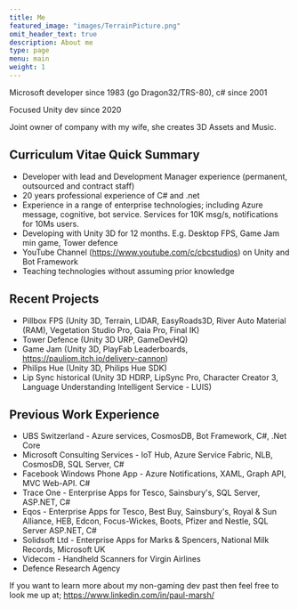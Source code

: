```yaml
---
title: Me
featured_image: "images/TerrainPicture.png"
omit_header_text: true
description: About me
type: page
menu: main
weight: 1
---
```

Microsoft developer since 1983 (go Dragon32/TRS-80), c# since 2001

Focused Unity dev since 2020

Joint owner of company with my wife, she creates 3D Assets and Music.


## Curriculum Vitae Quick Summary

*	Developer with lead and Development Manager experience (permanent, outsourced and contract staff)
*	20 years professional experience of C# and .net
*	Experience in a range of enterprise technologies; including Azure message, cognitive, bot service. Services for 10K msg/s, notifications for 10Ms users.
*	Developing with Unity 3D for 12 months. E.g. Desktop FPS, Game Jam min game, Tower defence
*	YouTube Channel (https://www.youtube.com/c/cbcstudios) on Unity and Bot Framework 
*	Teaching technologies without assuming prior knowledge

## Recent Projects
*	Pillbox FPS (Unity 3D, Terrain, LIDAR, EasyRoads3D, River Auto Material (RAM), Vegetation Studio Pro, Gaia Pro, Final IK)
*	Tower Defence (Unity 3D URP, GameDevHQ)
*	Game Jam (Unity 3D, PlayFab Leaderboards, https://pauliom.itch.io/delivery-cannon)
*	Philips Hue (Unity 3D, Philips Hue SDK)
*	Lip Sync historical (Unity 3D HDRP, LipSync Pro, Character Creator 3, Language Understanding Intelligent Service - LUIS)


## Previous Work Experience
*	UBS Switzerland - Azure services, CosmosDB, Bot Framework, C#, .Net Core
*	Microsoft Consulting Services - IoT Hub, Azure Service Fabric, NLB, CosmosDB, SQL Server, C#
*	Facebook Windows Phone App - Azure Notifications, XAML, Graph API, MVC Web-API. C#
*	Trace One - Enterprise Apps for Tesco, Sainsbury's, SQL Server, ASP.NET, C#
*	Eqos - Enterprise Apps for Tesco, Best Buy, Sainsbury's, Royal & Sun Alliance, HEB, Edcon, Focus-Wickes, Boots, Pfizer and Nestle, SQL Server ASP.NET, C#
*	Solidsoft Ltd - Enterprise Apps for Marks & Spencers, National Milk Records, Microsoft UK
*	Videcom - Handheld Scanners for Virgin Airlines
*	Defence Research Agency

If you want to learn more about my non-gaming dev past then feel free to look me up at;
https://www.linkedin.com/in/paul-marsh/
